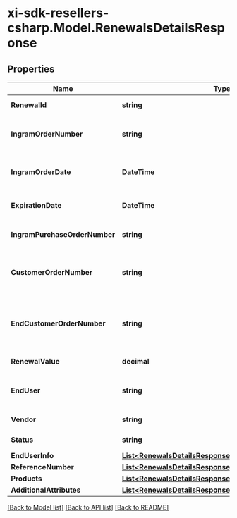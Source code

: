 # xi-sdk-resellers-csharp.Model.RenewalsDetailsResponse

## Properties

Name | Type | Description | Notes
------------ | ------------- | ------------- | -------------
**RenewalId** | **string** | Unique Ingram renewal ID. | [optional] 
**IngramOrderNumber** | **string** | The IngramMicro sales order number. | [optional] 
**IngramOrderDate** | **DateTime** | The IngramMicro sales order date. | [optional] 
**ExpirationDate** | **DateTime** | Renewal expiration date. | [optional] 
**IngramPurchaseOrderNumber** | **string** | Ingram purchase order number. | [optional] 
**CustomerOrderNumber** | **string** | The reseller&#39;s order number for reference in their system. | [optional] 
**EndCustomerOrderNumber** | **string** | The end customer&#39;s order number for reference in their system. | [optional] 
**RenewalValue** | **decimal** | The value of the renewal. | [optional] 
**EndUser** | **string** | The company name for the end user/customer. | [optional] 
**Vendor** | **string** | The name of the vendor. | [optional] 
**Status** | **string** | The status of the renewal. | [optional] 
**EndUserInfo** | [**List&lt;RenewalsDetailsResponseEndUserInfoInner&gt;**](RenewalsDetailsResponseEndUserInfoInner.md) |  | [optional] 
**ReferenceNumber** | [**List&lt;RenewalsDetailsResponseReferenceNumberInner&gt;**](RenewalsDetailsResponseReferenceNumberInner.md) |  | [optional] 
**Products** | [**List&lt;RenewalsDetailsResponseProductsInner&gt;**](RenewalsDetailsResponseProductsInner.md) |  | [optional] 
**AdditionalAttributes** | [**List&lt;RenewalsDetailsResponseAdditionalAttributesInner&gt;**](RenewalsDetailsResponseAdditionalAttributesInner.md) |  | [optional] 

[[Back to Model list]](../README.md#documentation-for-models) [[Back to API list]](../README.md#documentation-for-api-endpoints) [[Back to README]](../README.md)

